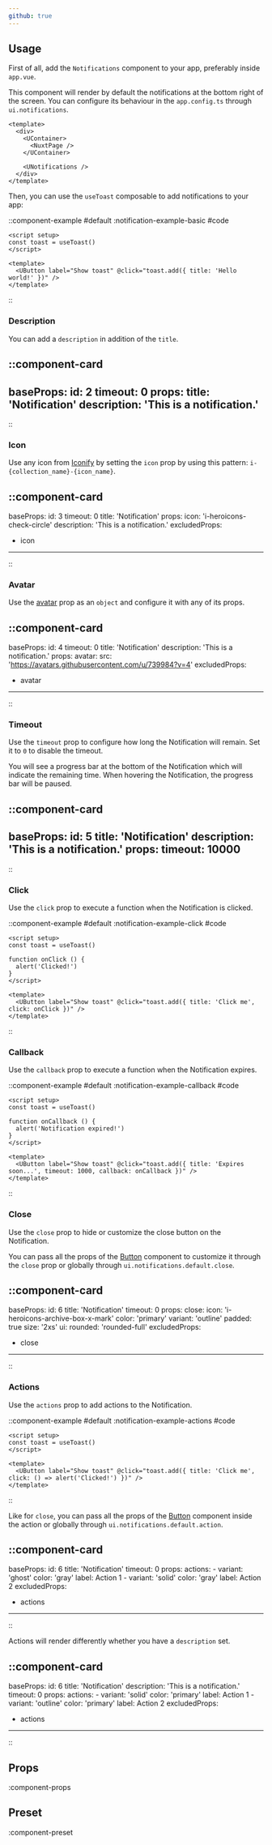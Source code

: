```yaml
---
github: true
---
```


## Usage

First of all, add the `Notifications` component to your app, preferably inside `app.vue`.

This component will render by default the notifications at the bottom right of the screen. You can configure its behaviour in the `app.config.ts` through `ui.notifications`.

```vue [app.vue]
<template>
  <div>
    <UContainer>
      <NuxtPage />
    </UContainer>

    <UNotifications />
  </div>
</template>
```

Then, you can use the `useToast` composable to add notifications to your app:

::component-example
#default
:notification-example-basic
#code
```vue
<script setup>
const toast = useToast()
</script>

<template>
  <UButton label="Show toast" @click="toast.add({ title: 'Hello world!' })" />
</template>
```
::

### Description

You can add a `description` in addition of the `title`.

::component-card
---
baseProps:
  id: 2
  timeout: 0
props:
  title: 'Notification'
  description: 'This is a notification.'
---
::

### Icon

Use any icon from [Iconify](https://icones.js.org) by setting the `icon` prop by using this pattern: `i-{collection_name}-{icon_name}`.

::component-card
---
baseProps:
  id: 3
  timeout: 0
  title: 'Notification'
props:
  icon: 'i-heroicons-check-circle'
  description: 'This is a notification.'
excludedProps:
  - icon
---
::

### Avatar

Use the [avatar](/elements/avatar) prop as an `object` and configure it with any of its props.

::component-card
---
baseProps:
  id: 4
  timeout: 0
  title: 'Notification'
  description: 'This is a notification.'
props:
  avatar:
    src: 'https://avatars.githubusercontent.com/u/739984?v=4'
excludedProps:
  - avatar
---
::

### Timeout

Use the `timeout` prop to configure how long the Notification will remain. Set it to `0` to disable the timeout.

You will see a progress bar at the bottom of the Notification which will indicate the remaining time. When hovering the Notification, the progress bar will be paused.

::component-card
---
baseProps:
  id: 5
  title: 'Notification'
  description: 'This is a notification.'
props:
  timeout: 10000
---
::

### Click

Use the `click` prop to execute a function when the Notification is clicked.

::component-example
#default
:notification-example-click
#code
```vue
<script setup>
const toast = useToast()

function onClick () {
  alert('Clicked!')
}
</script>

<template>
  <UButton label="Show toast" @click="toast.add({ title: 'Click me', click: onClick })" />
</template>
```
::

### Callback

Use the `callback` prop to execute a function when the Notification expires.

::component-example
#default
:notification-example-callback
#code
```vue
<script setup>
const toast = useToast()

function onCallback () {
  alert('Notification expired!')
}
</script>

<template>
  <UButton label="Show toast" @click="toast.add({ title: 'Expires soon...', timeout: 1000, callback: onCallback })" />
</template>
```
::

### Close

Use the `close` prop to hide or customize the close button on the Notification.

You can pass all the props of the [Button](/elements/button) component to customize it through the `close` prop or globally through `ui.notifications.default.close`.

::component-card
---
baseProps:
  id: 6
  title: 'Notification'
  timeout: 0
props:
  close:
    icon: 'i-heroicons-archive-box-x-mark'
    color: 'primary'
    variant: 'outline'
    padded: true
    size: '2xs'
    ui:
      rounded: 'rounded-full'
excludedProps:
  - close
---
::

### Actions

Use the `actions` prop to add actions to the Notification.

::component-example
#default
:notification-example-actions
#code
```vue
<script setup>
const toast = useToast()
</script>

<template>
  <UButton label="Show toast" @click="toast.add({ title: 'Click me', click: () => alert('Clicked!') })" />
</template>
```
::

Like for `close`, you can pass all the props of the [Button](/elements/button) component inside the action or globally through `ui.notifications.default.action`.

::component-card
---
baseProps:
  id: 6
  title: 'Notification'
  timeout: 0
props:
  actions:
    - variant: 'ghost'
      color: 'gray'
      label: Action 1
    - variant: 'solid'
      color: 'gray'
      label: Action 2
excludedProps:
  - actions
---
::

Actions will render differently whether you have a `description` set.

::component-card
---
baseProps:
  id: 6
  title: 'Notification'
  description: 'This is a notification.'
  timeout: 0
props:
  actions:
    - variant: 'solid'
      color: 'primary'
      label: Action 1
    - variant: 'outline'
      color: 'primary'
      label: Action 2
excludedProps:
  - actions
---
::

## Props

:component-props

## Preset

:component-preset
